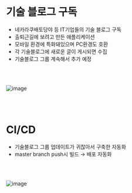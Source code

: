 # 기술 블로그 구독
- 네카라쿠배토당야 등 IT기업들의 기술 블로그 구독
- 출퇴근길에 보려고 만든 애플리케이션
- 모바일 환경에 특화돼있으며 PC환경도 호환
- 각 기술블로그에 새로운 글이 게시되면 수집
- 기술블로그 그룹 계속해서 추가 예정

<br />
<br />

![image](https://user-images.githubusercontent.com/71188307/110321314-d8edbf80-8054-11eb-97d8-a764909eb723.png)

<br />
<br />

# CI/CD
- 기술블로그 그룹 업데이트가 귀찮아서 구축한 자동화
- master branch push시 빌드 → 배포 자동화

<br />
<br />

![image](https://user-images.githubusercontent.com/71188307/110320998-70064780-8054-11eb-99ea-46a75f9628e6.png)
